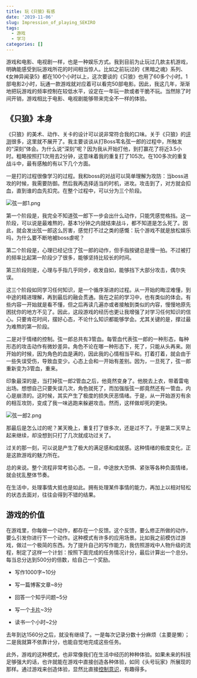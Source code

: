 ```yaml
---
title: 玩《只狼》有感
date: '2019-11-06'
slug: Impression_of_playing_SEKIRO
tags:
  - 游戏
  - 学习
categories: []
---
```



游戏和电影、电视剧一样，也是一种娱乐方式。我到目前为止玩过几款主机游戏，明确能感受到玩游戏所花的时间相当惊人。比如之前玩过的《黑暗之魂》系列、《女神异闻录5》都在100个小时以上，这次要谈的《只狼》也用了60多个小时。1部电影2小时，玩通一款游戏就对应着可以看完50部电影。因此，我这几年，渐渐地把玩游戏的频率控制在较低水平，设定在一年玩一款或者干脆不玩。当然除了时间开销，游戏相比于电影、电视剧能够带来完全不一样的体验。

## 《只狼》本身

《只狼》的美术、动作、关卡的设计可以说非常符合我的口味。关于《只狼》的[评测]((https://www.bilibili.com/video/av48542898?from=search&seid=1857493156987273577))很多，这里就不展开了。我主要谈谈从打Boss苇名弦一郎的过程中，所触发的“深刻”体会。为什么说“深刻”呢？因为我从开始打他，到打赢花了将近3.5小时。粗略按照打1次用去2分钟，这意味着我的重复打了105次。在100多次的重复战斗中，最有感触的有以下几个方面。

一是打的过程很像学习的过程。我和boss的对战可以简单理解为攻防：当boss进攻的时候，我需要防御。然后我再选择适当的时机，进攻。攻击到了，对方就会扣血，直到谁的血先扣完。在整个过程中，可以分为三个阶段。

![弦一郎1.png](https://i.loli.net/2019/11/06/KAi4MTvY986dlZF.png)

第一个阶段是，我完全不知道弦一郎下一步会出什么动作，只能凭感觉格挡。这一阶段，可以说是最难熬的，基本1分钟之内就结束战斗，都不知道是怎么死了。因此，就会发出弦一郎这么厉害，感觉打不过之类的感慨：玩个游戏不就是放松娱乐吗，为什么要不断地被boss虐呢？

第二个阶段是，心理已经记住了弦一郎的动作，但手指按键总是慢一拍。不过被打的频率比起第一阶段少了很多，能够坚持比较长的时间。

第三阶段则是，心理与手指几乎同步，收发自如，能够挡下大部分攻击，偶尔失误。

这三个阶段如同学习任何知识，是一个循序渐进的过程。从一开始的晦涩难懂，到中途的精进理解，再到最后的融会贯通。我在之前的学习中，也有类似的体会。有些内容一开始就是看不懂，但之后再读几遍亦或者接触到类似的内容，慢慢地原先困扰你的地方不见了。因此，这段游戏的经历也更让我增强了对学习任何知识的信心。只要肯花时间，摆好心态，不论什么知识都能够学会。尤其关键的是，撑过最为难熬的第一阶段。

二是对于情绪的控制。弦一郎总共有3管血。每管血代表弦一郎的一种形态，每种形态的攻击动作有微妙差异。角色不论在哪一种形态下，死了，只能从头再来。刚开始的时候，因为角色的血是满的，因此我的心情相当平和。打着打着，就会由于一些失误受伤，导致血变少。心态上会和一开始有差别。因为，一旦死了，弦一郎重新变为3管血，重来。

印象最深的是，当打掉弦一郎2管血之后，他竟然变身了。他脱去上衣，带着雷电出场。想想自己只要失误几次，角色就死了，而加强版弦一郎竟然还有一管血，内心是崩溃的。这时候，其实产生了极度的损失厌恶情绪。于是，从一开始游刃有余的相互攻防，变成了我一味逃跑来躲避攻击。然而，这样做却死的更快。

![弦一郎2.png](https://i.loli.net/2019/11/06/X76PsqfLxalIiHe.png)

那最后是怎么过的呢？某天晚上，重复打了很多次，还是过不了。于是第二天早上起来继续，却没想到只打了几次就成功过关了。

过关的那一刻，可以说是产生了极大的满足感和成就感。这种情绪的极度变化，正是这款游戏的魅力所在。

总的来说。整个流程非常考验心态。一旦，中途放大恐惧、紧张等各种负面情绪，就会扰乱整体节奏。

在生活中，处理事情大抵也是如此。拥有处理某件事情的能力，再加上以相对轻松的状态去面对，往往会得到不错的结果。

## 游戏的价值

在游戏里，你每做一个动作，都存在一个反馈。这个反馈，要么修正所做的动作，要么引发你进行下一个动作。这种模式有许多的应用场景。比如我之前模仿过游戏，做过一个极简的东西。为了提升自己的写作能力，我仿照游戏中人物升级的流程，制定了这样一个计划：按照下面完成的任务情况计分，最后计算出一个总分。每当总分达到500分的倍数，给自己一个奖励。

* 写作1000字~10分

* 写一篇博客文章~8分

* 回答一个知乎问题~5分

* 写一个[卡片](https://mp.weixin.qq.com/s/p4Mritb0M_pEcFQ7wj1oig)~3分

* 读书一个小时~2分

去年到达1560分之后，就没有继续了。一是每次记录分数十分麻烦（主要是懒）；二是我就算不依靠计分，也能自觉地完成这些任务。

此外，游戏的这种模式，也非常像我们在生活中经历的种种体验。如果未来的科技足够强大的话，也许就能在游戏中直接创造各种体验，如同《头号玩家》所展现的那样。通过游戏来创造体验，显然比直接[控制意识](https://wuxiaoda.netlify.com/post/ocean_of_consciousness/)，有趣得多。
